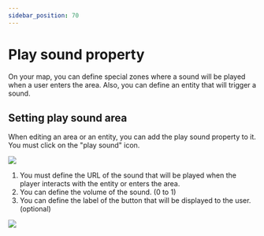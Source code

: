 ```yaml
---
sidebar_position: 70
---
```


# Play sound property

On your map, you can define special zones where a sound will be played when a user enters the area.
Also, you can define an entity that will trigger a sound.

## Setting play sound area

When editing an area or an entity, you can add the play sound property to it. You must click on the "play sound" icon.

![](../../images/editor/play_property.png)

1. You must define the URL of the sound that will be played when the player interacts with the entity or enters the area.
2. You can define the volume of the sound. (0 to 1)
3. You can define the label of the button that will be displayed to the user. (optional)

![](../../images/editor/play_sound.png)
